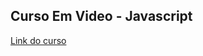 ## Curso Em Video - Javascript

[Link do curso](https://www.youtube.com/playlist?list=PLHz_AreHm4dlsK3Nr9GVvXCbpQyHQl1o1)